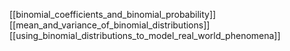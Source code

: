 [[binomial_coefficients_and_binomial_probability]]
[[mean_and_variance_of_binomial_distributions]]
[[using_binomial_distributions_to_model_real_world_phenomena]]
